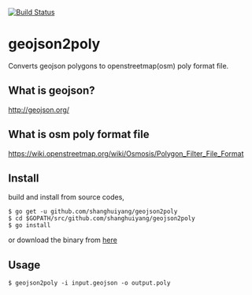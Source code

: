 [![Build Status](https://app.travis-ci.com/shanghuiyang/geojson2poly.svg?branch=master)](https://app.travis-ci.com/shanghuiyang/geojson2poly)


# geojson2poly
Converts geojson polygons to openstreetmap(osm) poly format file.

## What is geojson?
http://geojson.org/


## What is osm poly format file
https://wiki.openstreetmap.org/wiki/Osmosis/Polygon_Filter_File_Format

## Install
build and install from source codes,
```shell
$ go get -u github.com/shanghuiyang/geojson2poly
$ cd $GOPATH/src/github.com/shanghuiyang/geojson2poly
$ go install
```

or download the binary from [here](https://github.com/shanghuiyang/geojson2poly/releases)

## Usage
```shell
$ geojson2poly -i input.geojson -o output.poly
```
